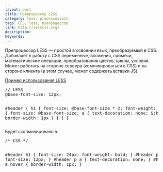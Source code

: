 ```yaml
---
layout: post
title: Препроцессор LESS
category: less, preprocessors
tags: CSS, less, препроцессор
link: http://lesscss.org/
description:
keywords:
---
```


<p>Препроцессор LESS — простой в освоении язык, преобразуемый в CSS. Добавляет в работу с CSS переменные, вложения, примеси, математические операции, преобразования цветов, циклы, условия. Может работать на стороне сервера (компилироваться в CSS) и на стороне клиента (в этом случае, может содержать вставки JS).</p>
<div class="panel panel-code"><div class="panel-heading"><p class="panel-title"><a href="#collapse_1" data-toggle="collapse" class="local-link collapsed">
	Пример использования LESS
</a></p></div><div class="panel-collapse collapse" id="collapse_1" style="height: 0px;"><div class="panel-body">
<pre>// LESS
@base-font-size: 12px;

#header {
  h1 {
    font-size: @base-font-size * 2;
    font-weight: bold;
  }
  p { font-size: @base-font-size;
    a { text-decoration: none;
      &:hover { border-width: 1px }
    }
  }
}</pre>
<p>Будет скопмилировано в:</p>
<pre>/* CSS */

#header h1 {
  font-size: 24px;
  font-weight: bold;
}
#header p {
  font-size: 12px;
}
#header p a {
  text-decoration: none;
}
#header p a:hover {
  border-width: 1px;
}</pre>
</div></div></div>
